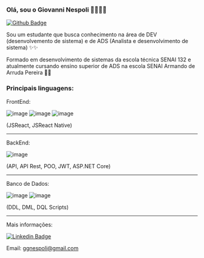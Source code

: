 ### Olá, sou o Giovanni Nespoli 👨‍💻👨‍💻

[![Github Badge](https://img.shields.io/badge/-Github-000?style=flat-square&logo=Github&logoColor=white&link=https://github.com/fagnerpsantos)](https://github.com/GiovanniNespoli)

Sou um estudante que busca conhecimento na área de DEV (desenvolvemento de sistema) e de ADS (Analista e desenvolvimento de sistema) ✨✨

Formado em desenvolvimento de sistemas da escola técnica SENAI 132 e atualmente cursando ensino superior de ADS na escola SENAI Armando de Arruda Pereira 🏫🏫



### Principais linguagens: 


FrontEnd: 

![image](https://img.shields.io/badge/HTML5-E34F26?style=for-the-badge&logo=html5&logoColor=white) ![image](https://img.shields.io/badge/CSS3-1572B6?style=for-the-badge&logo=css3&logoColor=white) ![image](https://img.shields.io/badge/JavaScript-323330?style=for-the-badge&logo=javascript&logoColor=F7DF1E)

(JSReact, JSReact Native)

----------------------------------------------------------------------

BackEnd:

![image](https://img.shields.io/badge/C%23-239120?style=for-the-badge&logo=c-sharp&logoColor=white)

(API, API Rest, POO, JWT, ASP.NET Core)

----------------------------------------------------------------------

Banco de Dados:

![image](https://img.shields.io/badge/Microsoft%20SQL%20Sever-CC2927?style=for-the-badge&logo=microsoft%20sql%20server&logoColor=white) ![image](https://img.shields.io/badge/MongoDB-4EA94B?style=for-the-badge&logo=mongodb&logoColor=white)

(DDL, DML, DQL Scripts)

----------------------------------------------------------------------

Mais informações:

[![Linkedin Badge](https://img.shields.io/badge/LinkedIn-0077B5?style=for-the-badge&logo=linkedin&logoColor=white)](https://www.linkedin.com/in/giovanni-nespoli-4b6568216/)

Email: ggnespoli@gmail.com
